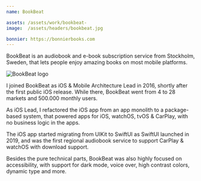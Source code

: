 ```yaml
---
name: BookBeat

assets: /assets/work/bookbeat-
image:  /assets/headers/bookbeat.jpg

bonnier: https://bonnierbooks.com
---
```


BookBeat is an audiobook and e-book subscription service from Stockholm, Sweden, that lets people enjoy amazing books on most mobile platforms.

![BookBeat logo]({{page.image}})

I joined BookBeat as iOS & Mobile Architecture Lead in 2016, shortly after the first public iOS release. While there, BookBeat went from 4 to 28 markets and 500.000 monthly users.

As iOS Lead, I refactored the iOS app from an app monolith to a package-based system, that powered apps for iOS, watchOS, tvOS & CarPlay, with no business logic in the apps.

The iOS app started migrating from UIKit to SwiftUI as SwiftUI launched in 2019, and was the first regional audiobook service to support CarPlay & watchOS with download support.

Besides the pure technical parts, BookBeat was also highly focused on accessibility, with support for dark mode, voice over, high contrast colors, dynamic type and more.
